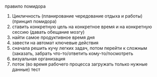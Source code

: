 правило помидора
1. Цикличность (планирование чередование отдыха и работы) (принцип помидора)
2. ставить конкретную цель на конкретное время и на конкретную сессию (давать обещание мозгу)
3. найти самое продуктивное время дня
4. завести на автомат ключевые действия
5. сначала решить кучу легких задач, потом перейти к сложным (заказать, забрать что-то/ответить кому-то/посмотреть
6. визуальная организация
7. поток (во время рабочего процесса загружать только нужные данные)
тест